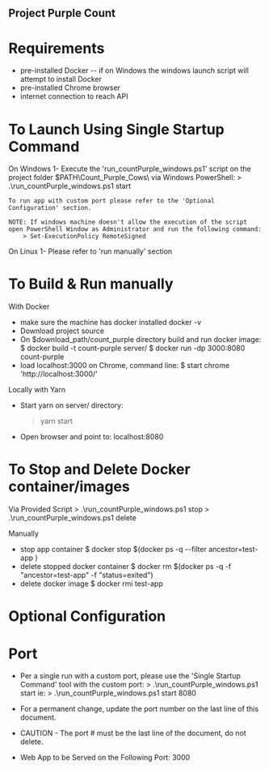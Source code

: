 ## Project Purple Count ##
# Requirements
- pre-installed Docker
-- if on Windows the windows launch script will attempt to install Docker
- pre-installed Chrome browser
- internet connection to reach API

# To Launch Using Single Startup Command
On Windows
1- Execute the 'run_countPurple_windows.ps1' script on the project folder $PATH\Count_Purple_Cows\ via Windows PowerShell:
        > .\run_countPurple_windows.ps1 start
    
    To run app with custom port please refer to the 'Optional Configuration' section.

    NOTE: If windows machine doesn't allow the execution of the script open PowerShell Window as Administrator and run the following command:
        > Set-ExecutionPolicy RemoteSigned

On Linux
1- Please refer to 'run manually' section

# To Build & Run manually
With Docker
- make sure the machine has docker installed
    docker -v
- Download project source
- On $download_path/count_purple directory build and run docker image:
    $ docker build -t count-purple server/
    $ docker run -dp 3000:8080 count-purple
- load localhost:3000 on Chrome, command line:
    $ start chrome 'http://localhost:3000/'

Locally with Yarn
- Start yarn on server/ directory:
    > yarn start
- Open browser and point to: localhost:8080

# To Stop and Delete Docker container/images
Via Provided Script
    > .\run_countPurple_windows.ps1 stop
    > .\run_countPurple_windows.ps1 delete

Manually
- stop app container
    $ docker stop $(docker ps -q --filter ancestor=test-app )   
- delete stopped docker container
    $ docker rm $(docker ps -q -f "ancestor=test-app" -f "status=exited")
- delete docker image
    $ docker rmi test-app

# Optional Configuration
# Port
- Per a single run with a custom port, please use the 'Single Startup Command' tool with the custom port:
        > .\run_countPurple_windows.ps1 start <custom-port>
    ie:
        > .\run_countPurple_windows.ps1 start 8080

- For a permanent change, update the port number on the last line of this document.
- CAUTION - The port # must be the last line of the document, do not delete.
- Web App to be Served on the Following Port:
3000